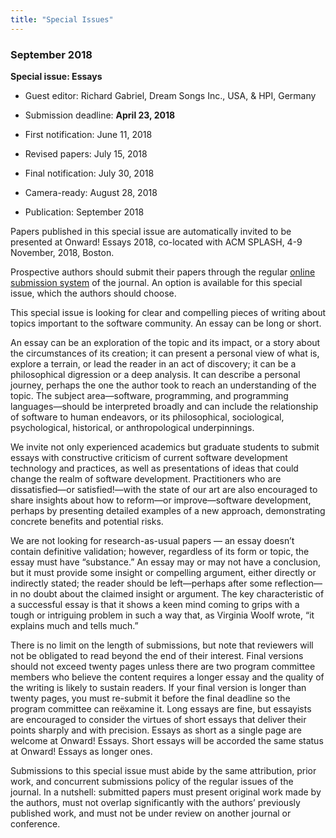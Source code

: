 ```yaml
---
title: "Special Issues"
---
```


### September 2018

**Special issue: Essays**

* Guest editor: Richard Gabriel, Dream Songs Inc., USA, & HPI, Germany
* Submission deadline: **April 23, 2018**

* First notification: June 11, 2018
* Revised papers: July 15, 2018
* Final notification: July 30, 2018
* Camera-ready: August 28, 2018
* Publication: September 2018

Papers published in this special issue are automatically invited to be presented at Onward! Essays 2018, co-located with ACM SPLASH, 4-9 November, 2018, Boston.

Prospective authors should submit their papers through the regular [online submission system][submit] of the journal. An option is available for this special issue, which the authors should choose.

This special issue is looking for clear and compelling pieces of writing about topics important to the software community. An essay can be long or short.

An essay can be an exploration of the topic and its impact, or a story about the circumstances of its creation; it can present a personal view of what is, explore a terrain, or lead the reader in an act of discovery; it can be a philosophical digression or a deep analysis. It can describe a personal journey, perhaps the one the author took to reach an understanding of the topic. The subject area—software, programming, and programming languages—should be interpreted broadly and can include the relationship of software to human endeavors, or its philosophical, sociological, psychological, historical, or anthropological underpinnings.

We invite not only experienced academics but graduate students to submit essays with constructive criticism of current software development technology and practices, as well as presentations of ideas that could change the realm of software development. Practitioners who are dissatisfied—or satisfied!—with the state of our art are also encouraged to share insights about how to reform—or improve—software development, perhaps by presenting detailed examples of a new approach, demonstrating concrete benefits and potential risks.

We are not looking for research-as-usual papers — an essay doesn’t contain definitive validation; however, regardless of its form or topic, the essay must have “substance.” An essay may or may not have a conclusion, but it must provide some insight or compelling argument, either directly or indirectly stated; the reader should be left—perhaps after some reflection—in no doubt about the claimed insight or argument. The key characteristic of a successful essay is that it shows a keen mind coming to grips with a tough or intriguing problem in such a way that, as Virginia Woolf wrote, “it explains much and tells much.”

There is no limit on the length of submissions, but note that reviewers will not be obligated to read beyond the end of their interest. Final versions should not exceed twenty pages unless there are two program committee members who believe the content requires a longer essay and the quality of the writing is likely to sustain readers. If your final version is longer than twenty pages, you must re-submit it before the final deadline so the program committee can reëxamine it. Long essays are fine, but essayists are encouraged to consider the virtues of short essays that deliver their points sharply and with precision. Essays as short as a single page are welcome at Onward! Essays. Short essays will be accorded the same status at Onward! Essays as longer ones.

Submissions to this special issue must abide by the same attribution, prior work, and concurrent submissions policy of the regular issues of the journal. In a nutshell: submitted papers must present original work made by the authors, must not overlap significantly with the authors’ previously published work, and must not be under review on another journal or conference.

[submit]: https://easychair.org/conferences/?conf=programming2019
